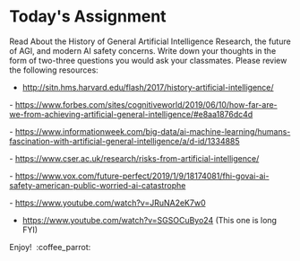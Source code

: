 # Today's Assignment

Read About the History of General Artificial Intelligence Research, the future of AGI, and modern AI safety concerns. Write down your thoughts in the form of two-three questions you would ask your classmates. Please review the following resources:
- http://sitn.hms.harvard.edu/flash/2017/history-artificial-intelligence/

- https://www.forbes.com/sites/cognitiveworld/2019/06/10/how-far-are-we-from-achieving-artificial-general-intelligence/#e8aa1876dc4d

- https://www.informationweek.com/big-data/ai-machine-learning/humans-fascination-with-artificial-general-intelligence/a/d-id/1334885

- https://www.cser.ac.uk/research/risks-from-artificial-intelligence/

- https://www.vox.com/future-perfect/2019/1/9/18174081/fhi-govai-ai-safety-american-public-worried-ai-catastrophe

- https://www.youtube.com/watch?v=JRuNA2eK7w0

- https://www.youtube.com/watch?v=SGSOCuByo24 (This one is long FYI)

Enjoy!  :coffee_parrot:
